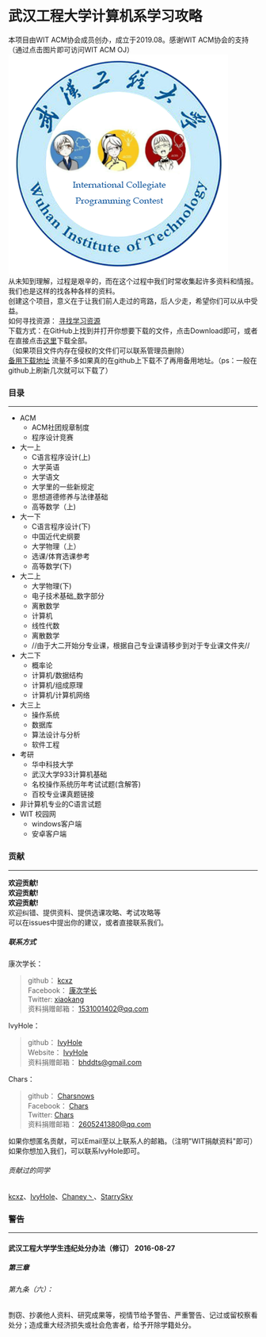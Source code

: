 # 武汉工程大学计算机系学习攻略

本项目由WIT ACM协会成员创办，成立于2019.08。感谢WIT ACM协会的支持（通过点击图片即可访问WIT ACM OJ）    
[![](/img/WITACM.png)](http://witacm.com/ "WIT ACM logo2")    
从未知到理解，过程是艰辛的，而在这个过程中我们时常收集起许多资料和情报。    
我们也是这样的找各种各样的资料。    
创建这个项目，意义在于让我们前人走过的弯路，后人少走，希望你们可以从中受益。    
如何寻找资源： [寻找学习资源](https://raw.githubusercontent.com/IvyHole/WITCL/master/%E5%AF%BB%E6%89%BE%E5%AD%A6%E4%B9%A0%E8%B5%84%E6%BA%90.docx "寻找学习资源")   
下载方式：在GitHub上找到并打开你想要下载的文件，点击Download即可，或者在直接点击[这里](https://codeload.github.com/IvyHole/WITCL/zip/master )下载全部。  
（如果项目文件内存在侵权的文件们可以联系管理员删除）  
[备用下载地址](http://witcl.ys168.com/) 流量不多如果真的在github上下载不了再用备用地址。（ps：一般在github上刷新几次就可以下载了）

### 目录
***
+ ACM
    + ACM社团规章制度
    + 程序设计竞赛
+ 大一上  
    + C语言程序设计(上)
    + 大学英语
    + 大学语文
    + 大学里的一些新规定
    + 思想道德修养与法律基础
    + 高等数学（上)
+ 大一下  
    + C语言程序设计(下)
    + 中国近代史纲要    
    + 大学物理（上）  
    + 选课/体育选课参考
    + 高等数学(下)
+ 大二上
    + 大学物理(下)
    + 电子技术基础_数字部分
    + 离散数学
    + 计算机
    + 线性代数
    + 离散数学  
    + //由于大二开始分专业课，根据自己专业课请移步到对于专业课文件夹//
+ 大二下
    + 概率论
    + 计算机/数据结构
    + 计算机/组成原理
    + 计算机/计算机网络
+ 大三上
    + 操作系统
    + 数据库
    + 算法设计与分析
    + 软件工程
+ 考研
    + 华中科技大学
    + 武汉大学933计算机基础
    + 名校操作系统历年考试试题(含解答)
    + 百校专业课真题链接
+ 非计算机专业的C语言试题
+ WIT 校园网
    + windows客户端
    + 安卓客户端


### 贡献
***
****欢迎贡献!****  
****欢迎贡献!****  
****欢迎贡献!****  
欢迎纠错、提供资料、提供选课攻略、考试攻略等    
可以在issues中提出你的建议，或者直接联系我们。    

##### 联系方式
康次学长：
>github： [kcxz](https://github.com/kcxz "kcxz")  
>Facebook： [康次学长](https://www.facebook.com/xiao.kang.5209 "kcxz")  
>Twitter: [xiaokang](https://www.twitter.com/xiaokan56671265)  
>资料捐赠邮箱： 1531001402@qq.com  
        
IvyHole：
>github： [IvyHole](https://github.com/IvyHole "IvyHole")  
>Website： [IvyHole](https://ivyhole.com "IvyHole")  
>资料捐赠邮箱： bhddts@gmail.com  

Chars：
>github： [Charsnows](https://github.com/Charsnows "Charsnows")  
>Facebook： [Chars](https://www.facebook.com/sakura.char.7 "Charsnows")  
>Twitter: [Chars](https://twitter.com/___Chiffon____)  
>资料捐赠邮箱： 2605241380@qq.com  

如果你想匿名贡献，可以Email至以上联系人的邮箱。（注明"WIT捐献资料"即可）    
如果你想加入我们，可以联系IvyHole即可。    

###### 贡献过的同学
[kcxz](https://github.com/kcxz "kcxz")、[IvyHole](https://github.com/IvyHole "IvyHole")、[Chaney丶](https://www.witchen.cn "Chaney丶")、[StarrySky](https://starrysky1024.com/ "StarrySky")
### 警告
***
#### 武汉工程大学学生违纪处分办法（修订）    2016-08-27
##### 第三章 
###### 第九条（六）：  
 剽窃、抄袭他人资料、研究成果等，视情节给予警告、严重警告、记过或留校察看处分；造成重大经济损失或社会危害者，给予开除学籍处分。
